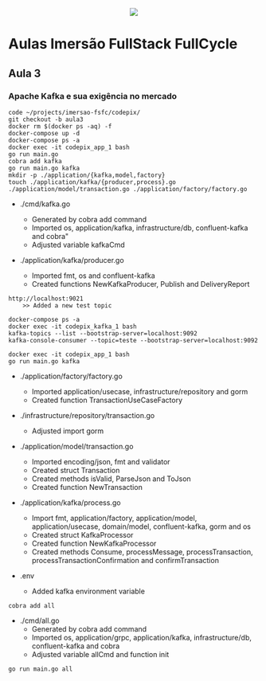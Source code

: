 <p align="center">
    <img src="https://events-fullcycle.s3.amazonaws.com/events-fullcycle/static/site/img/grupo_4417.png" />
</p>

# Aulas Imersão FullStack FullCycle

## Aula 3

### Apache Kafka e sua exigência no mercado

```shell
code ~/projects/imersao-fsfc/codepix/
git checkout -b aula3
docker rm $(docker ps -aq) -f
docker-compose up -d
docker-compose ps -a
docker exec -it codepix_app_1 bash
go run main.go
cobra add kafka
go run main.go kafka
mkdir -p ./application/{kafka,model,factory}
touch ./application/kafka/{producer,process}.go ./application/model/transaction.go ./application/factory/factory.go
```

- ./cmd/kafka.go
    - Generated by cobra add command
    - Imported os, application/kafka, infrastructure/db, confluent-kafka and cobra"
    - Adjusted variable kafkaCmd

- ./application/kafka/producer.go
    - Imported fmt, os and confluent-kafka
    - Created functions NewKafkaProducer, Publish and DeliveryReport

```browser
http://localhost:9021
    >> Added a new test topic
```

```shell
docker-compose ps -a
docker exec -it codepix_kafka_1 bash
kafka-topics --list --bootstrap-server=localhost:9092
kafka-console-consumer --topic=teste --bootstrap-server=localhost:9092
```

```shell
docker exec -it codepix_app_1 bash
go run main.go kafka
```

- ./application/factory/factory.go
    - Imported application/usecase, infrastructure/repository and gorm
    - Created function TransactionUseCaseFactory

- ./infrastructure/repository/transaction.go
    - Adjusted import gorm

- ./application/model/transaction.go
    - Imported encoding/json, fmt and validator
    - Created struct Transaction
    - Created methods isValid, ParseJson and ToJson
    - Created function NewTransaction

- ./application/kafka/process.go
    - Import fmt, application/factory, application/model, application/usecase, domain/model, confluent-kafka, gorm and os
    - Created struct KafkaProcessor
    - Created function NewKafkaProcessor
    - Created methods Consume, processMessage, processTransaction, processTransactionConfirmation and confirmTransaction

- .env
    - Added kafka environment variable

```shell
cobra add all
```

- ./cmd/all.go
    - Generated by cobra add command
    - Imported os, application/grpc, application/kafka, infrastructure/db, confluent-kafka and cobra
    - Adjusted variable allCmd and function init

```shell
go run main.go all
```
